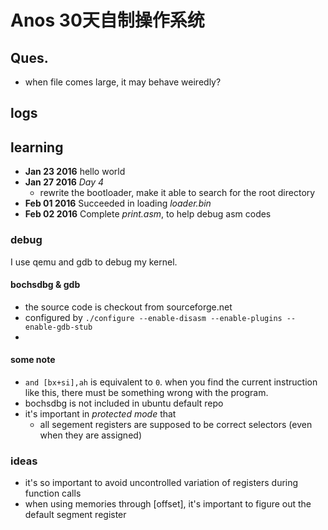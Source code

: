 # Anos 30天自制操作系统

## Ques.

- when file comes large, it may behave weiredly?

## logs
## learning
- **Jan 23 2016** hello world
- **Jan 27 2016** *Day 4*
  - rewrite the bootloader, make it able to search for the root directory
- **Feb 01 2016** Succeeded in loading *loader.bin*
- **Feb 02 2016** Complete *print.asm*, to help debug asm codes

### debug
I use qemu and gdb to debug my kernel.
#### bochsdbg & gdb
- the source code is checkout from sourceforge.net
- configured by `./configure --enable-disasm --enable-plugins --enable-gdb-stub`
-

#### some note
- `and [bx+si],ah` is equivalent to `0`. when you find the current instruction like this, there must be something wrong with the program.
- bochsdbg is not included in ubuntu default repo
- it's important in *protected mode* that
  - all segement registers are supposed to be correct selectors (even when they are assigned)

### ideas
- it's so important to avoid uncontrolled variation of registers during function calls
- when using memories through [offset], it's important to figure out the default segment register
